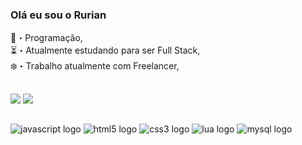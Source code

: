 ### Olá eu sou o Rurian
💸・Programação,<br>
⏳・Atualmente estudando para ser Full Stack,<br>
❄️・Trabalho atualmente com Freelancer,<br>
##
<div>
<a href="https://discord.gg/CZaYaJGcMP" target="_blank"><img src="https://img.shields.io/badge/Discord-7289DA?style=for-the-badge&logo=discord&logoColor=white"></a>
<a href="https://www.instagram.com/rurianjost" target="_blank"><img src="https://img.shields.io/badge/Instagram-E4405F?style=for-the-badge&logo=instagram&logoColor=white"></a>
</div>

##

<div>
<img src="https://img.shields.io/badge/JavaScript-F7DF1E?style=for-the-badge&logo=javascript&logoColor=black" alt="javascript logo">
<img src="https://img.shields.io/badge/HTML5-E34F26?style=for-the-badge&logo=html5&logoColor=white" alt="html5 logo">
<img src="https://img.shields.io/badge/CSS3-1572B6?style=for-the-badge&logo=css3&logoColor=white" alt="css3 logo">
<img src="https://img.shields.io/badge/Lua-2C2D72?style=for-the-badge&logo=lua&logoColor=white" alt="lua logo">
<img src="https://img.shields.io/badge/MySQL-00000F?style=for-the-badge&logo=mysql&logoColor=white" alt="mysql logo">
</div>
